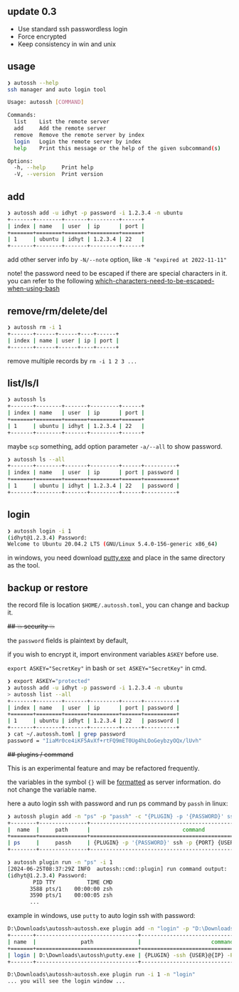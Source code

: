 ## update 0.3

- Use standard ssh passwordless login
- Force encrypted
- Keep consistency in win and unix

## usage

```bash
❯ autossh --help
ssh manager and auto login tool

Usage: autossh [COMMAND]

Commands:
  list    List the remote server
  add     Add the remote server
  remove  Remove the remote server by index
  login   Login the remote server by index
  help    Print this message or the help of the given subcommand(s)

Options:
  -h, --help     Print help
  -V, --version  Print version
```

## add

```bash
❯ autossh add -u idhyt -p password -i 1.2.3.4 -n ubuntu
+-------+--------+-------+---------+------+
| index | name   | user  | ip      | port |
+=======+========+=======+=========+======+
| 1     | ubuntu | idhyt | 1.2.3.4 | 22   |
+-------+--------+-------+---------+------+
```

add other server info by `-N/--note` option, like `-N "expired at 2022-11-11"`

note! the password need to be escaped if there are special characters in it. you can refer to the following [which-characters-need-to-be-escaped-when-using-bash](https://stackoverflow.com/questions/15783701/which-characters-need-to-be-escaped-when-using-bash)

## remove/rm/delete/del

```bash
❯ autossh rm -i 1
+-------+------+------+----+------+
| index | name | user | ip | port |
+-------+------+------+----+------+
```

remove multiple records by `rm -i 1 2 3 ...`

## list/ls/l

```bash
❯ autossh ls
+-------+--------+-------+---------+------+
| index | name   | user  | ip      | port |
+=======+========+=======+=========+======+
| 1     | ubuntu | idhyt | 1.2.3.4 | 22   |
+-------+--------+-------+---------+------+
```

maybe `scp` something, add option parameter `-a/--all` to show password.

```bash
❯ autossh ls --all
+-------+--------+-------+---------+------+----------+
| index | name   | user  | ip      | port | password |
+=======+========+=======+=========+======+==========+
| 1     | ubuntu | idhyt | 1.2.3.4 | 22   | password |
+-------+--------+-------+---------+------+----------+
```

## login

```bash
❯ autossh login -i 1
(idhyt@1.2.3.4) Password:
Welcome to Ubuntu 20.04.2 LTS (GNU/Linux 5.4.0-156-generic x86_64)
```

in windows, you need download [putty.exe](https://www.chiark.greenend.org.uk/~sgtatham/putty/) and place in the same directory as the tool.

## backup or restore

the record file is location `$HOME/.autossh.toml`, you can change and backup it.

~~## 💥 security 💥~~

the `password` fields is plaintext by default,

if you wish to encrypt it, import environment variables `ASKEY` before use.

`export ASKEY="SecretKey"` in bash or `set ASKEY="SecretKey"` in cmd.

```bash
❯ export ASKEY="protected"
❯ autossh add -u idhyt -p password -i 1.2.3.4 -n ubuntu
> autossh list --all
+-------+--------+-------+---------+------+----------+
| index | name   | user  | ip      | port | password |
+=======+========+=======+=========+======+==========+
| 1     | ubuntu | idhyt | 1.2.3.4 | 22   | password |
+-------+--------+-------+---------+------+----------+
❯ cat ~/.autossh.toml | grep password
password = "IiaMr0ce4iKF5AvXf+rtFQ9mET0Ug4hLOoGeybzyOQx/lUvh"
```

~~## plugins / command~~

This is an experimental feature and may be refactored frequently.

the variables in the symbol `{}` will be [formatted](src/cmd/plugin.rs#L102) as server information. do not change the variable name.

here a auto login ssh with password and run ps command by `passh` in linux:

```bash
❯ autossh plugin add -n "ps" -p "passh" -c "{PLUGIN} -p '{PASSWORD}' ssh -p {PORT} {USER}@{IP} ps -a"
+--------+---------------+-----------------------------------------------------------------+
|  name  |     path      |                             command                             |
+========+===============+=================================================================+
| ps     |     passh     | {PLUGIN} -p '{PASSWORD}' ssh -p {PORT} {USER}@{IP} ps -a        |
+--------+---------------+-----------------------------------------------------------------+

❯ autossh plugin run -n "ps" -i 1
[2024-06-25T08:37:29Z INFO  autossh::cmd::plugin] run command output:
(idhyt@1.2.3.4) Password:
        PID TTY          TIME CMD
       3588 pts/1    00:00:00 zsh
       3590 pts/1    00:00:05 zsh
       ...
```

example in windows, use `putty` to auto login ssh with password:

```bash
D:\Downloads\autossh>autossh.exe plugin add -n "login" -p "D:\Downloads\autossh\putty.exe" -c "{PLUGIN} -ssh {USER}@{IP} -P {PORT} -pw {PASSWORD}"
+-------+--------------------------------+----------------------------------------------------+
| name  |              path              |                      command                       |
+=======+================================+====================================================+
| login | D:\Downloads\autossh\putty.exe | {PLUGIN} -ssh {USER}@{IP} -P {PORT} -pw {PASSWORD} |
+-------+--------------------------------+----------------------------------------------------+

D:\Downloads\autossh>autossh.exe plugin run -i 1 -n "login"
... you will see the login window ...
```

